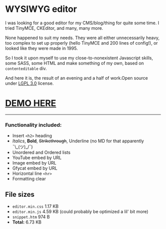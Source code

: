 # WYSIWYG editor

I was looking for a good editor for my CMS/blog/thing for quite some time. I tried TinyMCE, CKEditor, and many, many more.

None happened to suit my needs. They were all either unnecessarily heavy, too complex to set up properly (hello TinyMCE and 200 lines of config!), or looked like they were made in 1995.

So I took it upon myself to use my close-to-nonexistent Javascript skills, some SASS, some HTML and make something of my own, based on ``contenteditable`` div.

And here it is, the result of an evening and a half of work.Open source under [LGPL 3.0](README.md) license.

# [DEMO HERE](https://atulin.github.io/wysiwyg/)

___

### Functionality included:

* Insert ``<h2>`` heading
* *Italics*, **Bold**, ~~Strikethrough~~, Underline (no MD for that apparently ¯\\\_(ツ)_/¯)
* Unordered and Ordered lists
* YouTube embed by URL
* Image embed by URL
* Gfycat embed by URL
* Horizontal line ``<hr>``
* Formatting clear

## File sizes

* ``editor.min.css`` 1.17 KB
* ``editor.min.js`` 4.59 KB (could probably be optimized a lil' bit more)
* ``snippet.htm`` 974 B
* **Total:** 6.73 KB
